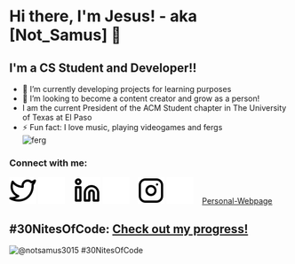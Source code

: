 # Hi there, I'm Jesus! - aka [Not_Samus] 👋 


## I'm a CS Student and Developer!!

- 🌱 I’m currently developing projects for learning purposes
- 👯 I’m looking to become a content creator and grow as a person!
- I am the current President of the ACM Student chapter in The University of Texas at El Paso
- ⚡ Fun fact: I love music, playing videogames and fergs
  <br />
![ferg](https://i.imgur.com/iwzGQ7q.gif)
### Connect with me:

[![website](./img/twitter-light.svg)](https://twitter.com/Not_Samus#gh-light-mode-only)
[![website](./img/twitter-dark.svg)](https://twitter.com/Not_Samus#gh-dark-mode-only)
&nbsp;&nbsp;
[![website](./img/linkedin-light.svg)](https://www.linkedin.com/in/jlopez126/#gh-light-mode-only)
[![website](./img/linkedin-dark.svg)](https://www.linkedin.com/in/jlopez126/#gh-dark-mode-only)
&nbsp;&nbsp;
[![website](./img/instagram-light.svg)](https://www.instagram.com/die_auserwahlten/#gh-light-mode-only)
[![website](./img/instagram-dark.svg)](https://www.instagram.com/die_auserwahlten/#gh-dark-mode-only)
&nbsp;&nbsp;
[Personal-Webpage](https://notsamus.com)

[twitter]: https://twitter.com/Not_Samus
[instagram]: https://www.instagram.com/die_auserwahlten/
[linkedin]: https://www.linkedin.com/in/jesus-rafael-lopez-027131191/

## #30NitesOfCode: [Check out my progress!](https://www.codedex.io/@notsamus3015/30-nites-of-code)  
  ![@notsamus3015 #30NitesOfCode](https://www.codedex.io/api/petStatus?user=notsamus3015)
